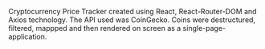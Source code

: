 Cryptocurrency Price Tracker created using React, React-Router-DOM and Axios technology. The API used was CoinGecko. Coins were destructured, filtered, mappped and then rendered on screen as a single-page-application.
